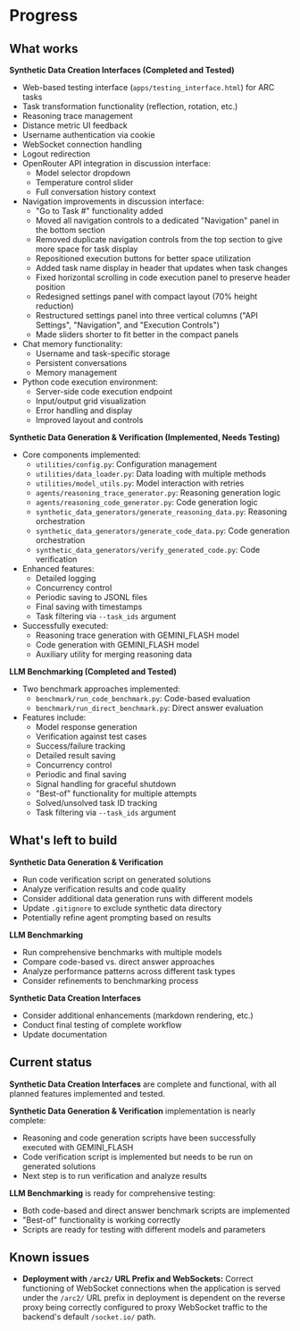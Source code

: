 # Progress

## What works

**Synthetic Data Creation Interfaces (Completed and Tested)**
* Web-based testing interface (`apps/testing_interface.html`) for ARC tasks
* Task transformation functionality (reflection, rotation, etc.)
* Reasoning trace management
* Distance metric UI feedback
* Username authentication via cookie
* WebSocket connection handling
* Logout redirection
* OpenRouter API integration in discussion interface:
  * Model selector dropdown
  * Temperature control slider
  * Full conversation history context
* Navigation improvements in discussion interface:
  * "Go to Task #" functionality added
  * Moved all navigation controls to a dedicated "Navigation" panel in the bottom section
  * Removed duplicate navigation controls from the top section to give more space for task display
  * Repositioned execution buttons for better space utilization
  * Added task name display in header that updates when task changes
  * Fixed horizontal scrolling in code execution panel to preserve header position
  * Redesigned settings panel with compact layout (70% height reduction)
  * Restructured settings panel into three vertical columns ("API Settings", "Navigation", and "Execution Controls")
  * Made sliders shorter to fit better in the compact panels
* Chat memory functionality:
  * Username and task-specific storage
  * Persistent conversations
  * Memory management
* Python code execution environment:
  * Server-side code execution endpoint
  * Input/output grid visualization
  * Error handling and display
  * Improved layout and controls

**Synthetic Data Generation & Verification (Implemented, Needs Testing)**
* Core components implemented:
  * `utilities/config.py`: Configuration management
  * `utilities/data_loader.py`: Data loading with multiple methods
  * `utilities/model_utils.py`: Model interaction with retries
  * `agents/reasoning_trace_generator.py`: Reasoning generation logic
  * `agents/reasoning_code_generator.py`: Code generation logic
  * `synthetic_data_generators/generate_reasoning_data.py`: Reasoning orchestration
  * `synthetic_data_generators/generate_code_data.py`: Code generation orchestration
  * `synthetic_data_generators/verify_generated_code.py`: Code verification
* Enhanced features:
  * Detailed logging
  * Concurrency control
  * Periodic saving to JSONL files
  * Final saving with timestamps
  * Task filtering via `--task_ids` argument
* Successfully executed:
  * Reasoning trace generation with GEMINI_FLASH model
  * Code generation with GEMINI_FLASH model
  * Auxiliary utility for merging reasoning data

**LLM Benchmarking (Completed and Tested)**
* Two benchmark approaches implemented:
  * `benchmark/run_code_benchmark.py`: Code-based evaluation
  * `benchmark/run_direct_benchmark.py`: Direct answer evaluation
* Features include:
  * Model response generation
  * Verification against test cases
  * Success/failure tracking
  * Detailed result saving
  * Concurrency control
  * Periodic and final saving
  * Signal handling for graceful shutdown
  * "Best-of" functionality for multiple attempts
  * Solved/unsolved task ID tracking
  * Task filtering via `--task_ids` argument

## What's left to build

**Synthetic Data Generation & Verification**
* Run code verification script on generated solutions
* Analyze verification results and code quality
* Consider additional data generation runs with different models
* Update `.gitignore` to exclude synthetic data directory
* Potentially refine agent prompting based on results

**LLM Benchmarking**
* Run comprehensive benchmarks with multiple models
* Compare code-based vs. direct answer approaches
* Analyze performance patterns across different task types
* Consider refinements to benchmarking process

**Synthetic Data Creation Interfaces**
* Consider additional enhancements (markdown rendering, etc.)
* Conduct final testing of complete workflow
* Update documentation

## Current status

**Synthetic Data Creation Interfaces** are complete and functional, with all planned features implemented and tested.

**Synthetic Data Generation & Verification** implementation is nearly complete:
* Reasoning and code generation scripts have been successfully executed with GEMINI_FLASH
* Code verification script is implemented but needs to be run on generated solutions
* Next step is to run verification and analyze results

**LLM Benchmarking** is ready for comprehensive testing:
* Both code-based and direct answer benchmark scripts are implemented
* "Best-of" functionality is working correctly
* Scripts are ready for testing with different models and parameters

## Known issues

* **Deployment with `/arc2/` URL Prefix and WebSockets:** Correct functioning of WebSocket connections when the application is served under the `/arc2/` URL prefix in deployment is dependent on the reverse proxy being correctly configured to proxy WebSocket traffic to the backend's default `/socket.io/` path.
